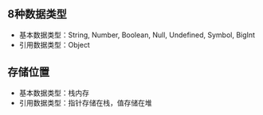 ## 8种数据类型
- 基本数据类型：String, Number, Boolean, Null, Undefined, Symbol, BigInt
- 引用数据类型：Object

## 存储位置
- 基本数据类型：栈内存
- 引用数据类型：指针存储在栈，值存储在堆